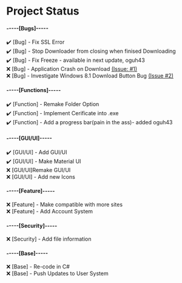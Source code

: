 # Project Status

#### -----[Bugs]-----  
:heavy_check_mark: [Bug] - Fix SSL Error  
:heavy_check_mark: [Bug] - Stop Downloader from closing when finised Downloading  
:heavy_check_mark: [Bug] - Fix Freeze - available in next update, oguh43<br>
:x: [Bug] - Application Crash on Download [(Issue: #1)][5]  
:x: [Bug] - Investigate Windows 8.1 Download Button Bug [(Issue #2)][6]   
  
#### -----[Functions]-----  
:heavy_check_mark: [Function] - Remake Folder Option  
:heavy_check_mark: [Function] - Implement Cerificate into .exe  
:heavy_check_mark: [Function] - Add a progress bar(pain in the ass)- added oguh43  
  
#### -----[GUI/UI]-----  
:heavy_check_mark: [GUI/UI] - Add GUI/UI  
:heavy_check_mark: [GUI/UI] - Make Material UI  
:x: [GUI/UI]Remake GUI/UI  
:x: [GUI/UI] - Add new Icons  
  
#### -----[Feature]-----  
:x: [Feature] - Make compatible with more sites  
:x: [Feature] - Add Account System  
  
#### -----[Security]-----  
:x: [Security] - Add file information  

#### -----[Base]-----  
:x: [Base] - Re-code in C#  
:x: [Base] - Push Updates to User System  

[5]: https://github.com/Stahlhelm-TV/multporn-image-downloader-v2/issues/1  
[6]: https://github.com/Stahlhelm-TV/multporn-image-downloader-v2/issues/2  
